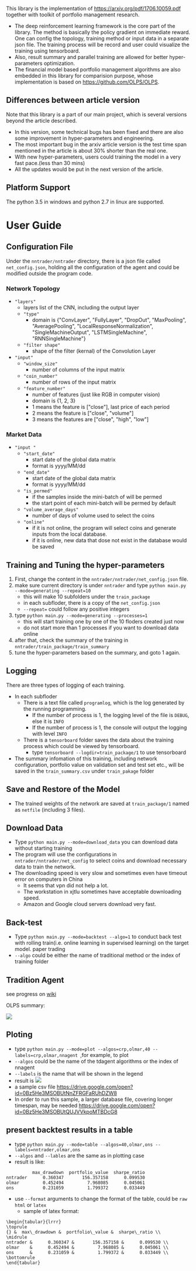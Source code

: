 This library is the implementation of https://arxiv.org/pdf/1706.10059.pdf together with toolkit of portfolio management research.

* The deep reinforcement learning framework is the core part of the library.
The method is basically the policy gradient on immediate reward.
 One can config the topology, training method or input data in a separate json file. The training process will be record and user could visualize the training using tensorboard.
* Also, result summary and parallel training are allowed for better hyper-parameters optimization.
* The financial model based portfolio management algorithms are also embedded in this library for comparision purpose, whose implementation is based on https://github.com/OLPS/OLPS.

## Differences between article version
Note that this library is a part of our main project, which is several versions beyond the article described.

* In this version, some technical bugs has been fixed and there are also some improvement in hyper-parameters and engineering.
* The most important bug in the arxiv article version is the test time span mentioned in the article is about 30% shorter than the real one.
* With new hyper-parameters, users could training the model in a very fast pace.(less than 30 mins)
* All the updates would be put in the next version of the article.

## Platform Support
The python 3.5 in windows and python 2.7 in linux are supported.


# User Guide
## Configuration File
Under the `nntrader/nntrader` directory, there is a json file called `net_config.json`,
 holding all the configuration of the agent and could be modified outside the program code.
### Network Topology
* `"layers"`
    * layers list of the CNN, including the output layer
    * `"type"`
        * domain is {"ConvLayer", "FullyLayer", "DropOut", "MaxPooling",
        "AveragePooling", "LocalResponseNormalization", "SingleMachineOutput",
        "LSTMSingleMachine", "RNNSingleMachine"}
    * `"filter shape"`
        * shape of the filter (kernal) of the Convolution Layer
* `"input"`
    * `"window_size"`
        * number of columns of the input matrix
    * `"coin_number"`
        * number of rows of the input matrix
    * `"feature_number"`
        * number of features (just like RGB in computer vision)
        * domain is {1, 2, 3}
        * 1 means the feature is ["close"], last price of each period
        * 2 means the feature is ["close", "volume"]
        * 3 means the features are ["close", "high", "low"]

### Market Data
* `"input "`
    * `"start_date"`
        * start date of the global data matrix
        * format is yyyy/MM/dd
    * `"end_date"`
        * start date of the global data matrix
        * format is yyyy/MM/dd
    * `"is_permed"`
        * if the samples inside the mini-batch of will be permed
        * the start point of each mini-batch will be permed by default
    * `"volume_average_days"`
        * number of days of volume used to select the coins
    * `"online"`
        * if it is not online, the program will select coins and generate inputs
        from the local database.
        * if it is online, new data that dose not exist in the database would be saved

## Training and Tuning the hyper-parameters
1. First, change the content in the `nntrader/nntrader/net_config.json` file.
2. make sure current directory is under `nntrader` and type `python main.py --mode=generating --repeat=10`
    * this will make 10 subfolders under the `train_package`
    * in each subfloder, there is a copy of the `net_config.json`
    * `--repeat=` could follow any positive integers
3. type `python main.py --mode=generating --processes=1`
    * this will start training one by one of the 10 floders created just now
    * do not start more than 1 processes if you want to download data online
4. after that, check the summary of the training in `nntrader/train_package/train_summary`
5. tune the hyper-parameters based on the summary, and goto 1 again.

## Logging
There are three types of logging of each training.
* In each subfloder
    * There is a text file called `programlog`, which is the log generated by the running programming.
        * If the number of process is 1, the logging level of the file is `DEBUG`, else it is `INFO`
        * If the number of process is 1, the console will output the logging with level `INFO`
    * There is a `tensorboard` folder saves the data about the training process which could be viewed by tensorboard.
        * type `tensorboard --logdir=train_package/1` to use tensorboard
* The summary infomation of this training, including network configuration, portfolio value on validation set and test set etc., will be saved in the `train_summary.csv` under `train_pakage` folder

## Save and Restore of the Model
* The trained weights of the network are saved at `train_package/1` named as `netfile` (including 3 files). 

## Download Data
* Type `python main.py --mode=download_data` you can download data without starting training
* The program will use the configurations in `nntrader/nntrader/net_config` to select coins and
  download necessary data to train the network.
* The downloading speed is very slow and sometimes even have timeout error on computers in China
    * It seems that vpn did not help a lot.
    * The workstation in xjtlu sometimes have acceptable downloading speed.
    * Amazon and Google cloud servers download very fast.

## Back-test
* Type `python main.py --mode=backtest --algo=1` to conduct
back test with rolling train(i.e. online learning in supervised learning)
on the target model.
paper trading
* `--algo` could be either the name of traditional method or the index of training folder

## Tradition Agent
see progress on [wiki](https://github.com/ZhengyaoJiang/nntrader/wiki/Current-Progress-of-Traditional-Agents)

OLPS summary:

![](https://github.com/DexHunter/nntrader/blob/dev/images/olps_algo.png)

## Ploting
* type `python main.py --mode=plot --algos=crp,olmar,40 --labels=crp,olmar,nnagent
`,for example, to plot
* `--algos` could be the name of the tdagent algorithms or
the index of nnagent
* `--labels` is the name that will be shown in the legend
* result is
![](http://oan6f7zbh.bkt.clouddn.com/17-4-23/91567996-file_1492914862957_4f40.png)
* a sample csv file https://drive.google.com/open?id=0Bz5He3MSOBUtNnZFRGFaRUhDZW8
* In order to run this sample, a larger database file, covering longer timespan, may be needed https://drive.google.com/open?id=0Bz5He3MSOBUtQUJVVkpoMTBDcG8

## present backtest results in a table
* type `python main.py --mode=table --algos=40,olmar,ons --labels=nntrader,olmar,ons`
* `--algos` and `--lables` are the same as in plotting case
* result is like:
```
          max_drawdown  portfolio_value  sharpe_ratio
nntrader      0.360347       156.357158      0.099530
olmar         0.452494         7.968085      0.045061
ons           0.231059         1.799372      0.033449
```
* use `--format` arguments to change the format of the table,
 could be `raw` `html` or `latex`
    * sample of latex format:

```
\begin{tabular}{lrrr}
\toprule
{} &  max\_drawdown &  portfolio\_value &  sharpe\_ratio \\
\midrule
nntrader &      0.360347 &       156.357158 &      0.099530 \\
olmar    &      0.452494 &         7.968085 &      0.045061 \\
ons      &      0.231059 &         1.799372 &      0.033449 \\
\bottomrule
\end{tabular}

```
